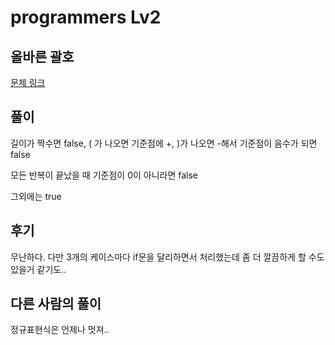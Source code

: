 # programmers Lv2

## 올바른 괄호

[문제 링크](https://programmers.co.kr/learn/courses/30/lessons/12909)

## 풀이

길이가 짝수면 false, ( 가 나오면 기준점에 +, )가 나오면 -해서 기준점이 음수가 되면 false

모든 반복이 끝났을 때 기준점이 0이 아니라면 false

그외에는 true 

## 후기

무난하다. 다만 3개의 케이스마다 if문을 달리하면서 처리했는데 좀 더 깔끔하게 할 수도 있을거 같기도.. 

## 다른 사람의 풀이

정규표현식은 언제나 멋져.. 